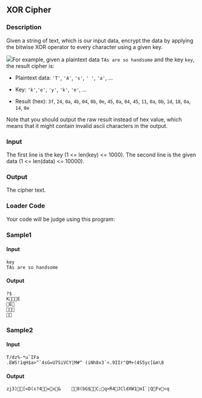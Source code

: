 XOR Cipher
----------

### Description

<div>

Given a string of text, which is our input data, encrypt the data by
applying the bitwise XOR operator to every character using a given key.

![](https://ncchen99.github.io/ckjudgedumper/ckjudge/Lec20/XOR%20Cipher/images/c863db41704f71e81272da277a3016cbeda09d1d.png)For
example, given a plaintext data `TAs are so handsome` and the key `key`,
the result cipher is:

-   Plaintext data: `'T'`, `'A'`, `'s'`, `' '`, `'a'`, \...

-   Key: `'k'`,`'e'`, `'y'`, `'k'`, `'e'`, \...

-   Result (hex): `3f`, `24`, `0a`, `4b`, `04`, `0b`, `0e`, `45`, `0a`,
    `04`, `45`, `11`, `0a`, `0b`, `1d`, `18`, `0a`, `14`, `0e`

Note that you should output the raw result instead of hex value, which
means that it might contain invalid ascii characters in the output.

</div>

### Input

The first line is the key (1 \<= len(key) \<= 1000). The second line is
the given data (1 \<= len(data) \<= 10000).

### Output

The cipher text.

### Loader Code

<div>

Your code will be judge using this program:

</div>

<div>

### Sample1

#### Input

    key
    TAs are so handsome

#### Output

    ?$
    KE
    E
    
    

</div>

<div>

### Sample2

#### Input

    T/dz%-*u`IFa
    .EWS!1qH$a>^`4sG=U7SiVCY|M#^ (iNh8x3`<‍.9IIr"QM+(4S5yc[&m\8

#### Output

    zj3)[=D(x?4=x&    8(bG$C;q>R4JCldXW1mI`|QFv<‍q

</div>
